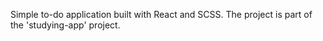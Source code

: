 

Simple to-do application built with React and SCSS. The project is part of the 'studying-app' project. 
